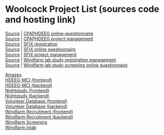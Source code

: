 # Woolcock Project List (sources code and hosting link)

[Source](https://github.com/woolcock-imr/cpaphdeeg-2-online-questionnaire) | [CPAPHDEEG online-questionnaire](https://woolcock-imr.github.io/cpaphdeeg-2-online-questionnaire/index.html?database=development)  
[Source](https://github.com/woolcock-imr/cpaphdeeg-2) | [CPAPHDEEG project management](https://woolcock-imr.github.io/cpaphdeeg-2/index.html?database=development)  
[Source](https://github.com/woolcock-imr/sfix-registration) | [SFIX registration](https://woolcock-imr.github.io/sfix-registration/index.html?database=development)  
[Source](https://github.com/woolcock-imr/sfix-online-questionnaire) | [SFIX online questionnaire](https://woolcock-imr.github.io/sfix-online-questionnaire/index.html?database=development)  
[Source](https://github.com/woolcock-imr/sfix) | [SFIX project management](https://woolcock-imr.github.io/sfix/index.html?database=development)  
[Source](https://github.com/woolcock-imr/windfarm-recruitment-management) | [Windfarm lab study registration management](https://woolcock-imr.github.io/windfarm-recruitment-management/index.html?database=development)  
[Source](https://github.com/woolcock-imr/windfarm-lab-study-screening-online-questionnaire) | [Windfarm lab study screening online questionnaire](https://woolcock-imr.github.io/windfarm-lab-study-screening-online-questionnaire/index.html?database=development)  

<a href=https://github.com/woolcock-imr/amazes>Amazes</a>  
<a href=https://github.com/woolcock-imr/hdeeg-mci-2-online-questionnaire>HDEEG-MCI (frontend)</a>  
<a href=https://github.com/woolcock-imr/hdeeg-mci-2>HDEEG-MCI (backend)</a>  
<a href=https://github.com/woolcock-imr/nightstudy-online-questionnaire>Nightstudy (frontend)</a>  
<a href=https://github.com/woolcock-imr/nightstudy>Nightstudy (backend)</a>  
<a href=https://github.com/woolcock-imr/volunteer-database-2>Volunteer Database (frontend)</a>  
<a href=https://github.com/woolcock-imr/volunteer-database-management-2>Volunteer Database (backend)</a>  
<a href=https://www.windfarmstudy.com>Windfarm Recruitment (frontend)</a>  
<a href=https://github.com/woolcock-imr/windfarm-recruitment-management>Windfarm Recruitment (backend)</a>  
<a href=https://github.com/woolcock-imr/windfarm-screening-questionnaire>Windfarm Screening</a>  
<a href=https://github.com/woolcock-imr/windfarm-inlab>Windfarm Inlab</a>  
